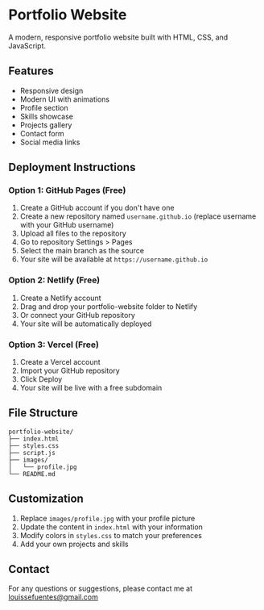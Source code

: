 # Portfolio Website

A modern, responsive portfolio website built with HTML, CSS, and JavaScript.

## Features

- Responsive design
- Modern UI with animations
- Profile section
- Skills showcase
- Projects gallery
- Contact form
- Social media links

## Deployment Instructions

### Option 1: GitHub Pages (Free)

1. Create a GitHub account if you don't have one
2. Create a new repository named `username.github.io` (replace username with your GitHub username)
3. Upload all files to the repository
4. Go to repository Settings > Pages
5. Select the main branch as the source
6. Your site will be available at `https://username.github.io`

### Option 2: Netlify (Free)

1. Create a Netlify account
2. Drag and drop your portfolio-website folder to Netlify
3. Or connect your GitHub repository
4. Your site will be automatically deployed

### Option 3: Vercel (Free)

1. Create a Vercel account
2. Import your GitHub repository
3. Click Deploy
4. Your site will be live with a free subdomain

## File Structure

```
portfolio-website/
├── index.html
├── styles.css
├── script.js
├── images/
│   └── profile.jpg
└── README.md
```

## Customization

1. Replace `images/profile.jpg` with your profile picture
2. Update the content in `index.html` with your information
3. Modify colors in `styles.css` to match your preferences
4. Add your own projects and skills

## Contact

For any questions or suggestions, please contact me at louissefuentes@gmail.com 